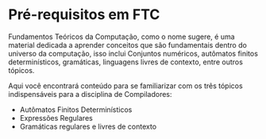 # Pré-requisitos em FTC

Fundamentos Teóricos da Computação, como o nome sugere, é uma material dedicada
a aprender conceitos que são fundamentais dentro do universo da computação, isso inclui
Conjuntos numéricos, autômatos finitos determinísticos, gramáticas, linguagens livres de contexto, entre
outros tópicos.

Aqui você encontrará conteúdo para se familiarizar com os três tópicos indispensáveis para a 
disciplina de Compiladores:

* Autômatos Finitos Determinísticos
* Expressões Regulares
* Gramáticas regulares e livres de contexto